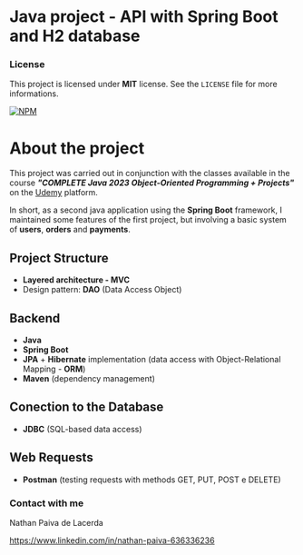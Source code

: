 # Java project - API with Spring Boot and H2 database

### License

This project is licensed under **MIT** license. See the `LICENSE` file for more informations. 

[![NPM](https://img.shields.io/npm/l/react)](https://github.com/nathan00pdl/Projeto2_Java_Spring/blob/main/LICENSE) 


# About the project 

This project was carried out in conjunction with the classes available in the course ***"COMPLETE Java 2023 Object-Oriented Programming + Projects"*** on the [Udemy](https://www.udemy.com/) platform. 

In short, as a second java application using the **Spring Boot** framework, I maintained some features of the first project, but involving a basic system of **users**, **orders** and **payments**.   

## Project Structure  
- **Layered architecture - MVC** 
- Design pattern: **DAO** (Data Access Object)

## Backend
- **Java**
- **Spring Boot** 
- **JPA** + **Hibernate** implementation (data access with Object-Relational Mapping - **ORM**)
- **Maven** (dependency management)
  
## Conection to the Database
- **JDBC** (SQL-based data access)
  
## Web Requests
- **Postman** (testing requests with methods GET, PUT, POST e DELETE)

### Contact with me

Nathan Paiva de Lacerda

https://www.linkedin.com/in/nathan-paiva-636336236

